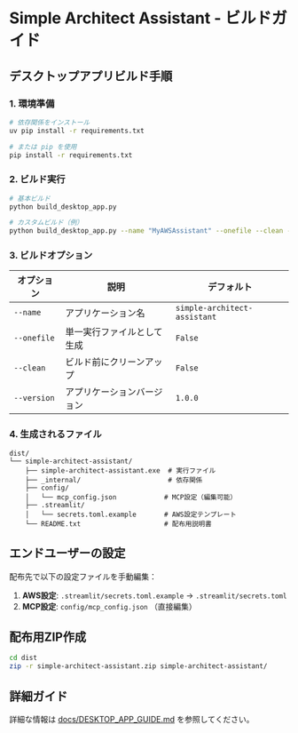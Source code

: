 # Simple Architect Assistant - ビルドガイド

## デスクトップアプリビルド手順

### 1. 環境準備

```bash
# 依存関係をインストール
uv pip install -r requirements.txt

# または pip を使用
pip install -r requirements.txt
```

### 2. ビルド実行

```bash
# 基本ビルド
python build_desktop_app.py

# カスタムビルド（例）
python build_desktop_app.py --name "MyAWSAssistant" --onefile --clean --version "1.0.0"
```

### 3. ビルドオプション

| オプション | 説明 | デフォルト |
|-----------|------|----------|
| `--name` | アプリケーション名 | `simple-architect-assistant` |
| `--onefile` | 単一実行ファイルとして生成 | `False` |
| `--clean` | ビルド前にクリーンアップ | `False` |
| `--version` | アプリケーションバージョン | `1.0.0` |

### 4. 生成されるファイル

```
dist/
└── simple-architect-assistant/
    ├── simple-architect-assistant.exe  # 実行ファイル
    ├── _internal/                      # 依存関係
    ├── config/
    │   └── mcp_config.json            # MCP設定（編集可能）
    ├── .streamlit/
    │   └── secrets.toml.example       # AWS設定テンプレート
    └── README.txt                     # 配布用説明書
```

## エンドユーザーの設定

配布先で以下の設定ファイルを手動編集：

1. **AWS設定**: `.streamlit/secrets.toml.example` → `.streamlit/secrets.toml`
2. **MCP設定**: `config/mcp_config.json` （直接編集）

## 配布用ZIP作成

```bash
cd dist
zip -r simple-architect-assistant.zip simple-architect-assistant/
```

## 詳細ガイド

詳細な情報は [docs/DESKTOP_APP_GUIDE.md](docs/DESKTOP_APP_GUIDE.md) を参照してください。